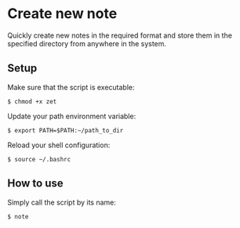 # Create new note

Quickly create new notes in the required format and store them in the specified directory from anywhere in the system.

## Setup

Make sure that the script is executable:
```
$ chmod +x zet
```
Update your path environment variable:
```
$ export PATH=$PATH:~/path_to_dir
```
Reload your shell configuration:
```
$ source ~/.bashrc
```

## How to use

Simply call the script by its name:
```
$ note
```

